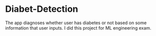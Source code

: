 # Diabet-Detection
The app diagnoses whether user has diabetes or not based on some information that user inputs.  I did this project for ML engineering exam.
